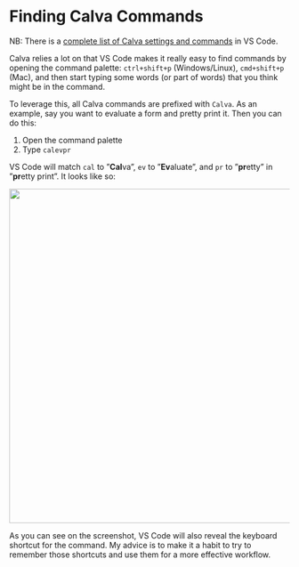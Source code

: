 # Finding Calva Commands

NB: There is a [complete list of Calva settings and commands](index.html#all-the-settings-and-commands) in VS Code.

Calva relies a lot on that VS Code makes it really easy to find commands by opening the command palette: `ctrl+shift+p` (Windows/Linux), `cmd+shift+p` (Mac), and then start typing some words (or part of words) that you think might be in the command.

To leverage this, all Calva commands are prefixed with `Calva`. As an example, say you want to evaluate a form and pretty print it. Then you can do this:

1. Open the command palette
2. Type `calevpr` 

VS Code will match `cal` to ”**Cal**va”, `ev` to ”**Ev**aluate”, and `pr` to ”**pr**etty” in ”**pr**etty print”. It looks like so:

<img src="https://user-images.githubusercontent.com/30010/59421711-5a0c1a00-8dcf-11e9-953d-64fe6c77598c.png" width=601px>

As you can see on the screenshot, VS Code will also reveal the keyboard shortcut for the command. My advice is to make it a habit to try to remember those shortcuts and use them for a more effective workflow.